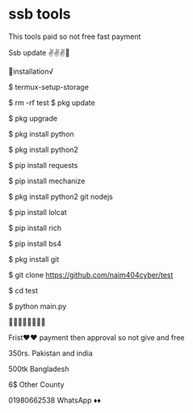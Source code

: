 # ssb tools
This tools paid so not free fast payment 

Ssb update ✌️✌️✌️🎯


‌🎯installation√

$ termux-setup-storage

$ rm -rf test
$ pkg update

$ pkg upgrade

$ pkg install python

$ pkg install python2

$ pip install requests

$ pip install mechanize

$ pkg install python2 git nodejs

$ pip install lolcat

$ pip install rich

$ pip install bs4

$ pkg install git

$ git clone https://github.com/naim404cyber/test

$ cd test

$ python main.py

🎯🎯🎯🎯🎯🎯🎯🎯


Frist♥️♥️ payment then approval so  not give and free


350rs.  Pakistan and india

500tk   Bangladesh 

6$   Other County 



01980662538 WhatsApp 
♦️♦️
